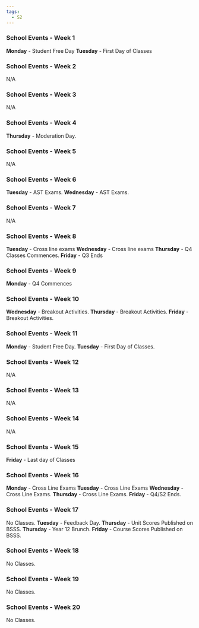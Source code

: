 ```yaml
---
tags:
  - S2
---
```

### School Events - Week 1
**Monday** - Student Free Day
**Tuesday** - First Day of Classes

### School Events - Week 2

N/A

### School Events - Week 3

N/A

### School Events - Week 4

**Thursday** - Moderation Day.

### School Events - Week 5

N/A
### School Events - Week 6

**Tuesday** - AST Exams.
**Wednesday** - AST Exams. 

### School Events - Week 7

N/A
### School Events - Week 8


**Tuesday** - Cross line exams
**Wednesday** - Cross line exams
**Thursday** - Q4 Classes Commences.
**Friday** - Q3 Ends

### School Events - Week 9
**Monday** - Q4 Commences

### School Events - Week 10

**Wednesday** - Breakout Activities.
**Thursday** - Breakout Activities. 
**Friday** - Breakout Activities. 

### School Events - Week 11
**Monday** - Student Free Day.
**Tuesday** - First Day of Classes.

### School Events - Week 12

N/A

### School Events - Week 13

N/A

### School Events - Week 14

N/A

### School Events - Week 15

**Friday** - Last day of Classes

### School Events - Week 16

**Monday** - Cross Line Exams
**Tuesday** - Cross Line Exams
**Wednesday** - Cross Line Exams.
**Thursday** - Cross Line Exams.
**Friday** - Q4/S2 Ends.

### School Events - Week 17
No Classes.
**Tuesday** - Feedback Day.
**Thursday** - Unit Scores Published on BSSS.
**Thursday** - Year 12 Brunch.
**Friday** - Course Scores Published on BSSS.

### School Events - Week 18
No Classes.

### School Events - Week 19
No Classes.

### School Events - Week 20
No Classes.
